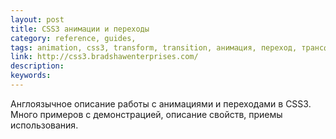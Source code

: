 ```yaml
---
layout: post
title: CSS3 анимации и переходы
category: reference, guides, 
tags: animation, css3, transform, transition, анимация, переход, трансформация, учебник, 
link: http://css3.bradshawenterprises.com/
description: 
keywords: 
---
```


<p>Англоязычное описание работы с анимациями и переходами в CSS3. Много примеров с демонстрацией, описание свойств, приемы использования.</p>
